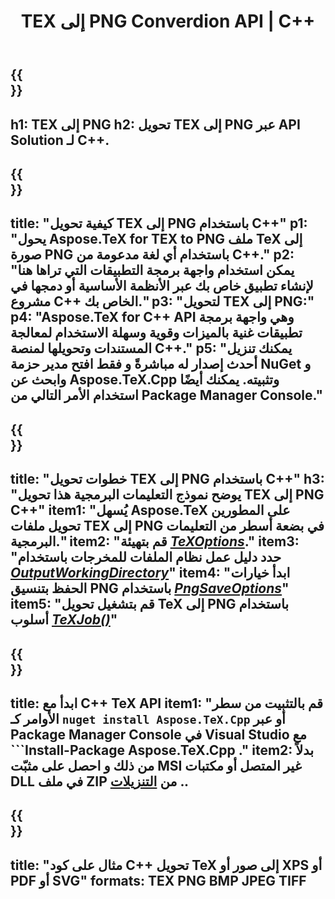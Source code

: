 ﻿---
translation: true
template: /_templates/_conversion-child-cpp.md
title: TEX إلى PNG Converdion API | C++
description: وظيفة تحويل TeX إلى PNG. ادمج مكتبة C++ المحلية هذه في مشروعك أو استخدم التطبيقات عبر الأنظمة الأساسية لتحويل TeX إلى PNG.
keywords: tex إلى png api cpp و tex2png دمج C++
url: /cpp/conversion/tex-to-png/
family: tex
platformtag: cpp
feature: conversion
informat: TEX
outformat: PNG
otherformats: BMP JPEG TIFF PDF SVG XPS
---

{{<section banner>}}
---
h1: TEX إلى PNG
h2: تحويل TEX إلى PNG عبر API Solution لـ C++.
---

{{<section overview>}}
---
title: "كيفية تحويل TEX إلى PNG باستخدام C++"
p1: "يحول Aspose.TeX for TEX to PNG ملف TeX إلى صورة PNG باستخدام أي لغة مدعومة من C++."
p2: "يمكن استخدام واجهة برمجة التطبيقات التي تراها هنا لإنشاء تطبيق خاص بك عبر الأنظمة الأساسية أو دمجها في مشروع C++ الخاص بك."
p3: "لتحويل TEX إلى PNG:"
p4: "Aspose.TeX for C++ API وهي واجهة برمجة تطبيقات غنية بالميزات وقوية وسهلة الاستخدام لمعالجة المستندات وتحويلها لمنصة C++."
p5: "يمكنك تنزيل أحدث إصدار له مباشرةً و فقط افتح مدير حزمة NuGet و وابحث عن Aspose.TeX.Cpp وتثبيته. يمكنك أيضًا استخدام الأمر التالي من Package Manager Console."
---

{{<section feature1>}}
---
title: "خطوات تحويل TEX إلى PNG باستخدام C++"
h3: "يوضح نموذج التعليمات البرمجية هذا تحويل TEX إلى PNG C++"
item1: "يُسهل Aspose.TeX على المطورين تحويل ملفات TEX إلى PNG في بضعة أسطر من التعليمات البرمجية."
item2: "قم بتهيئة [*TeXOptions*](https://reference.aspose.com/tex/cpp/class/aspose.te_x.te_x_options)."
item3: "حدد دليل عمل نظام الملفات للمخرجات باستخدام [*OutputWorkingDirectory*](https://reference.aspose.com/tex/cpp/class/aspose.te_x.te_x_options#aa4f4ea6dab7db5ba1b40800495f16f63)"
item4: "ابدأ خيارات الحفظ بتنسيق PNG باستخدام [*PngSaveOptions*](https://reference.aspose.com/tex/cpp/class/aspose.te_x.presentation.image.png_save_options)"
item5: "قم بتشغيل تحويل TeX إلى PNG باستخدام أسلوب [*TeXJob()*](https://reference.aspose.com/tex/cpp/class/aspose.te_x.te_x_job)"
---

{{<section feature2>}}
---
title: ابدأ مع C++ TeX API
item1: "قم بالتثبيت من سطر الأوامر كـ ```nuget install Aspose.TeX.Cpp``` أو عبر Package Manager Console في Visual Studio مع ```Install-Package Aspose.TeX.Cpp ."
item2: بدلاً من ذلك و احصل على مثبّت MSI غير المتصل أو مكتبات DLL في ملف ZIP من [التنزيلات](https://releases.aspose.com/tex/cpp) ..
---

{{<section widget>}}
---
title: "مثال على كود C++ تحويل TeX إلى صور أو XPS أو PDF أو SVG"
formats: TEX PNG BMP JPEG TIFF
---

